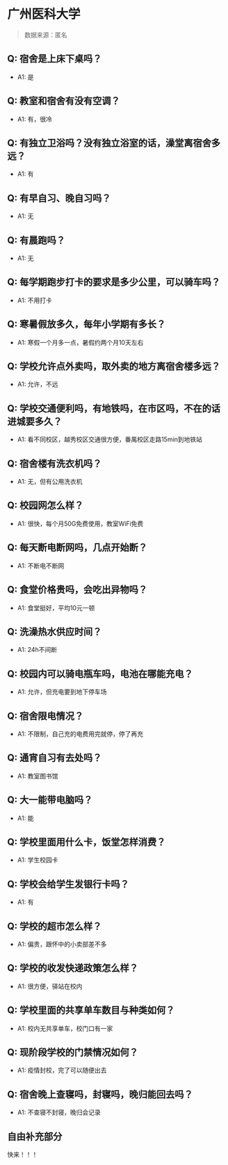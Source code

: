 # 广州医科大学

> 数据来源：匿名

## Q: 宿舍是上床下桌吗？

- A1: 是

## Q: 教室和宿舍有没有空调？

- A1: 有，很冷

## Q: 有独立卫浴吗？没有独立浴室的话，澡堂离宿舍多远？

- A1: 有

## Q: 有早自习、晚自习吗？

- A1: 无

## Q: 有晨跑吗？

- A1: 无

## Q: 每学期跑步打卡的要求是多少公里，可以骑车吗？

- A1: 不用打卡

## Q: 寒暑假放多久，每年小学期有多长？

- A1: 寒假一个月多一点，暑假约两个月10天左右

## Q: 学校允许点外卖吗，取外卖的地方离宿舍楼多远？

- A1: 允许，不远

## Q: 学校交通便利吗，有地铁吗，在市区吗，不在的话进城要多久？

- A1: 看不同校区，越秀校区交通很方便，番禺校区走路15min到地铁站

## Q: 宿舍楼有洗衣机吗？

- A1: 无，但有公用洗衣机

## Q: 校园网怎么样？

- A1: 很快，每个月50G免费使用，教室WiFi免费

## Q: 每天断电断网吗，几点开始断？

- A1: 不断电不断网

## Q: 食堂价格贵吗，会吃出异物吗？

- A1: 食堂挺好，平均10元一顿

## Q: 洗澡热水供应时间？

- A1: 24h不间断

## Q: 校园内可以骑电瓶车吗，电池在哪能充电？

- A1: 允许，但充电要到地下停车场

## Q: 宿舍限电情况？

- A1: 不限制，自己充的电费用完就停，停了再充

## Q: 通宵自习有去处吗？

- A1: 教室图书馆

## Q: 大一能带电脑吗？

- A1: 能

## Q: 学校里面用什么卡，饭堂怎样消费？

- A1: 学生校园卡

## Q: 学校会给学生发银行卡吗？

- A1: 有

## Q: 学校的超市怎么样？

- A1: 偏贵，跟怀中的小卖部差不多

## Q: 学校的收发快递政策怎么样？

- A1: 很方便，驿站在校内

## Q: 学校里面的共享单车数目与种类如何？

- A1: 校内无共享单车，校门口有一家

## Q: 现阶段学校的门禁情况如何？

- A1: 疫情封校，完了可以随便出去

## Q: 宿舍晚上查寝吗，封寝吗，晚归能回去吗？

- A1: 不查寝不封寝，晚归会记录

## 自由补充部分

快来！！！